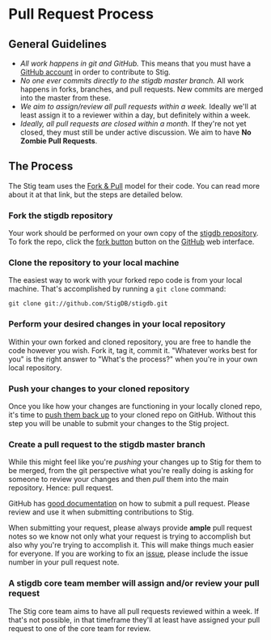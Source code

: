 # Pull Request Process

## General Guidelines

* _All work happens in git and GitHub._ This means that you must have a [GitHub account](https://github.com/join) in order to contribute to Stig.
* _No one ever commits directly to the stigdb master branch._ All work happens in forks, branches, and pull requests. New commits are merged into the master from these.
* _We aim to assign/review all pull requests within a week._ Ideally we'll at least assign it to a reviewer within a day, but definitely within a week.
* _Ideally, all pull requests are closed within a month._ If they're not yet closed, they must still be under active discussion. We aim to have **No Zombie Pull Requests**.

## The Process

The Stig team uses the [Fork & Pull](https://help.github.com/articles/using-pull-requests) model for their code. You can read more about it at that link, but the steps are detailed below.

### Fork the stigdb repository

Your work should be performed on your own copy of the [stigdb repository](http://github.com/StigDB/stigdb). To fork the repo, click the [fork button](http://github.com/StigDB/stigdb/fork) button on the [GitHub](http://github.com) web interface.

### Clone the repository to your local machine

The easiest way to work with your forked repo code is from your local machine. That's accomplished by running a `git clone` command:

```
git clone git://github.com/StigDB/stigdb.git
```

### Perform your desired changes in your local repository

Within your own forked and cloned repository, you are free to handle the code however you wish. Fork it, tag it, commit it. "Whatever works best for you" is the right answer to "What's the process?" when you're in your own local repository.

### Push your changes to your cloned repository

Once you like how your changes are functioning in your locally cloned repo, it's time to [push them back up](https://help.github.com/articles/pushing-to-a-remote) to your cloned repo on GitHub. Without this step you will be unable to submit your changes to the Stig project.

### Create a pull request to the stigdb master branch

While this might feel like you're _pushing_ your changes up to Stig for them to be merged, from the git perspective what you're really doing is asking for someone to review your changes and then _pull_ them into the main repository. Hence: pull request.

GitHub has [good documentation](https://help.github.com/articles/using-pull-requests) on how to submit a pull request. Please review and use it when submitting contributions to Stig.

When submitting your request, please always provide **ample** pull request notes so we know not only what your request is trying to accomplish but also why you're trying to accomplish it. This will make things much easier for everyone. If you are working to fix an [issue](https://github.com/StigDB/stigdb/issues), please include the issue number in your pull request note.

### A stigdb core team member will assign and/or review your pull request

The Stig core team aims to have all pull requests reviewed within a week. If that's not possible, in that timeframe they'll at least have assigned your pull request to one of the core team for review.
